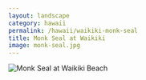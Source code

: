 ```yaml
---
layout: landscape
category: hawaii
permalink: /hawaii/waikiki-monk-seal
title: Monk Seal at Waikiki
image: monk-seal.jpg
---
```

![Monk Seal at Waikiki Beach](/images/hawaii/monk-seal.jpg)